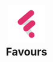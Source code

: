 <h1 align="center">
    <img alt="Logo" src="https://raw.githubusercontent.com/BrianRuizy/favours/master/favours/static/assets/favours_light.png?token=AFS2OU6HSJCC644MP5MHA7K663TOM" width="100"> </br>
    Favours
</h1>